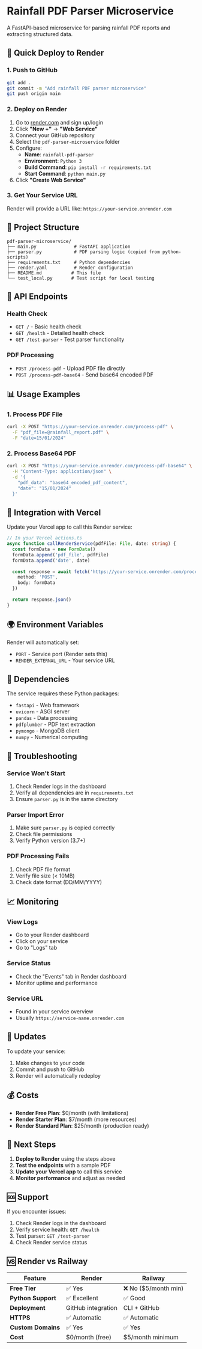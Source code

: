# Rainfall PDF Parser Microservice

A FastAPI-based microservice for parsing rainfall PDF reports and extracting structured data.

## 🚀 Quick Deploy to Render

### 1. **Push to GitHub**
```bash
git add .
git commit -m "Add rainfall PDF parser microservice"
git push origin main
```

### 2. **Deploy on Render**
1. Go to [render.com](https://render.com) and sign up/login
2. Click **"New +"** → **"Web Service"**
3. Connect your GitHub repository
4. Select the `pdf-parser-microservice` folder
5. Configure:
   - **Name**: `rainfall-pdf-parser`
   - **Environment**: `Python 3`
   - **Build Command**: `pip install -r requirements.txt`
   - **Start Command**: `python main.py`
6. Click **"Create Web Service"**

### 3. **Get Your Service URL**
Render will provide a URL like: `https://your-service.onrender.com`

## 📁 Project Structure

```
pdf-parser-microservice/
├── main.py              # FastAPI application
├── parser.py            # PDF parsing logic (copied from python-scripts)
├── requirements.txt     # Python dependencies
├── render.yaml          # Render configuration
├── README.md           # This file
└── test_local.py       # Test script for local testing
```

## 🔧 API Endpoints

### **Health Check**
- `GET /` - Basic health check
- `GET /health` - Detailed health check
- `GET /test-parser` - Test parser functionality

### **PDF Processing**
- `POST /process-pdf` - Upload PDF file directly
- `POST /process-pdf-base64` - Send base64 encoded PDF

## 📊 Usage Examples

### **1. Process PDF File**
```bash
curl -X POST "https://your-service.onrender.com/process-pdf" \
  -F "pdf_file=@rainfall_report.pdf" \
  -F "date=15/01/2024"
```

### **2. Process Base64 PDF**
```bash
curl -X POST "https://your-service.onrender.com/process-pdf-base64" \
  -H "Content-Type: application/json" \
  -d '{
    "pdf_data": "base64_encoded_pdf_content",
    "date": "15/01/2024"
  }'
```

## 🔗 Integration with Vercel

Update your Vercel app to call this Render service:

```typescript
// In your Vercel actions.ts
async function callRenderService(pdfFile: File, date: string) {
  const formData = new FormData()
  formData.append('pdf_file', pdfFile)
  formData.append('date', date)
  
  const response = await fetch('https://your-service.onrender.com/process-pdf', {
    method: 'POST',
    body: formData
  })
  
  return response.json()
}
```

## 🌍 Environment Variables

Render will automatically set:
- `PORT` - Service port (Render sets this)
- `RENDER_EXTERNAL_URL` - Your service URL

## 📝 Dependencies

The service requires these Python packages:
- `fastapi` - Web framework
- `uvicorn` - ASGI server
- `pandas` - Data processing
- `pdfplumber` - PDF text extraction
- `pymongo` - MongoDB client
- `numpy` - Numerical computing

## 🚨 Troubleshooting

### **Service Won't Start**
1. Check Render logs in the dashboard
2. Verify all dependencies are in `requirements.txt`
3. Ensure `parser.py` is in the same directory

### **Parser Import Error**
1. Make sure `parser.py` is copied correctly
2. Check file permissions
3. Verify Python version (3.7+)

### **PDF Processing Fails**
1. Check PDF file format
2. Verify file size (< 10MB)
3. Check date format (DD/MM/YYYY)

## 📈 Monitoring

### **View Logs**
- Go to your Render dashboard
- Click on your service
- Go to "Logs" tab

### **Service Status**
- Check the "Events" tab in Render dashboard
- Monitor uptime and performance

### **Service URL**
- Found in your service overview
- Usually `https://service-name.onrender.com`

## 🔄 Updates

To update your service:
1. Make changes to your code
2. Commit and push to GitHub
3. Render will automatically redeploy

## 💰 Costs

- **Render Free Plan**: $0/month (with limitations)
- **Render Starter Plan**: $7/month (more resources)
- **Render Standard Plan**: $25/month (production ready)

## 🎯 Next Steps

1. **Deploy to Render** using the steps above
2. **Test the endpoints** with a sample PDF
3. **Update your Vercel app** to call this service
4. **Monitor performance** and adjust as needed

## 🆘 Support

If you encounter issues:
1. Check Render logs in the dashboard
2. Verify service health: `GET /health`
3. Test parser: `GET /test-parser`
4. Check Render service status

## 🆚 Render vs Railway

| Feature | Render | Railway |
|---------|--------|---------|
| **Free Tier** | ✅ Yes | ❌ No ($5/month min) |
| **Python Support** | ✅ Excellent | ✅ Good |
| **Deployment** | GitHub integration | CLI + GitHub |
| **HTTPS** | ✅ Automatic | ✅ Automatic |
| **Custom Domains** | ✅ Yes | ✅ Yes |
| **Cost** | $0/month (free) | $5/month minimum | 